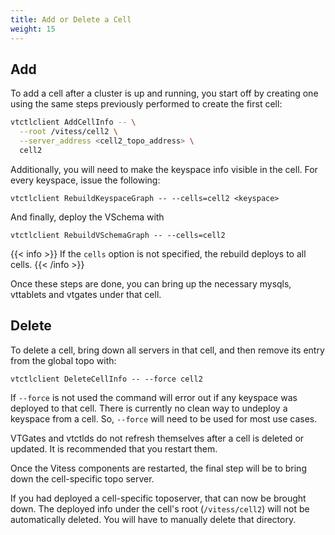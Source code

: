 ```yaml
---
title: Add or Delete a Cell
weight: 15
---
```


## Add
To add a cell after a cluster is up and running, you start off by creating one using the same steps previously performed to create the first cell:

```sh
vtctlclient AddCellInfo -- \
  --root /vitess/cell2 \
  --server_address <cell2_topo_address> \
  cell2
```

Additionally, you will need to make the keyspace info visible in the cell. For every keyspace, issue the following:

```text
vtctlclient RebuildKeyspaceGraph -- --cells=cell2 <keyspace>
```

And finally, deploy the VSchema with

```text
vtctlclient RebuildVSchemaGraph -- --cells=cell2
```

{{< info >}}
If the `cells` option is not specified, the rebuild deploys to all cells.
{{< /info >}}

Once these steps are done, you can bring up the necessary mysqls, vttablets and vtgates under that cell.

## Delete

To delete a cell, bring down all servers in that cell, and then remove its entry from the global topo with:

```
vtctlclient DeleteCellInfo -- --force cell2
```

If `--force` is not used the command will error out if any keyspace was deployed to that cell. There is currently no clean way to undeploy a keyspace from a cell. So, `--force` will need to be used for most use cases.

VTGates and vtctlds do not refresh themselves after a cell is deleted or updated. It is recommended that you restart them.

Once the Vitess components are restarted, the final step will be to bring down the cell-specific topo server.

If you had deployed a cell-specific toposerver, that can now be brought down. The deployed info under the cell's root (`/vitess/cell2`) will not be automatically deleted. You will have to manually delete that directory.
